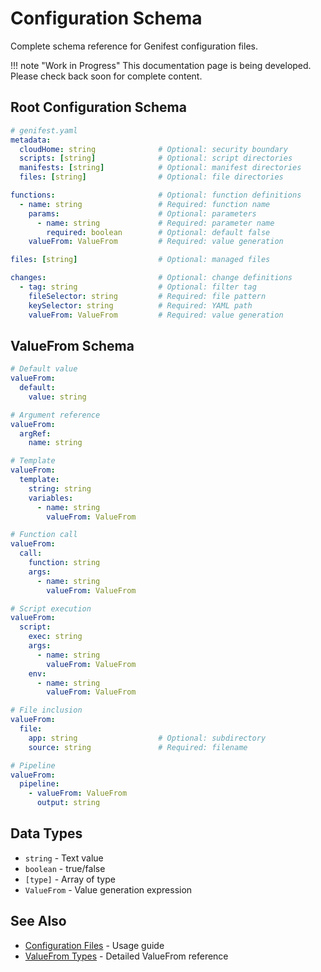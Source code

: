 # Configuration Schema

Complete schema reference for Genifest configuration files.

!!! note "Work in Progress"
    This documentation page is being developed. Please check back soon for complete content.

## Root Configuration Schema

```yaml
# genifest.yaml
metadata:
  cloudHome: string              # Optional: security boundary
  scripts: [string]              # Optional: script directories
  manifests: [string]            # Optional: manifest directories  
  files: [string]                # Optional: file directories

functions:                       # Optional: function definitions
  - name: string                 # Required: function name
    params:                      # Optional: parameters
      - name: string             # Required: parameter name
        required: boolean        # Optional: default false
    valueFrom: ValueFrom         # Required: value generation

files: [string]                  # Optional: managed files

changes:                         # Optional: change definitions
  - tag: string                  # Optional: filter tag
    fileSelector: string         # Required: file pattern
    keySelector: string          # Required: YAML path
    valueFrom: ValueFrom         # Required: value generation
```

## ValueFrom Schema

```yaml
# Default value
valueFrom:
  default:
    value: string

# Argument reference  
valueFrom:
  argRef:
    name: string

# Template
valueFrom:
  template:
    string: string
    variables:
      - name: string
        valueFrom: ValueFrom

# Function call
valueFrom:
  call:
    function: string
    args:
      - name: string
        valueFrom: ValueFrom

# Script execution
valueFrom:
  script:
    exec: string
    args:
      - name: string
        valueFrom: ValueFrom
    env:
      - name: string
        valueFrom: ValueFrom

# File inclusion
valueFrom:
  file:
    app: string                  # Optional: subdirectory
    source: string               # Required: filename

# Pipeline
valueFrom:
  pipeline:
    - valueFrom: ValueFrom
      output: string
```

## Data Types

- `string` - Text value
- `boolean` - true/false
- `[type]` - Array of type
- `ValueFrom` - Value generation expression

## See Also

- [Configuration Files](../user-guide/configuration.md) - Usage guide
- [ValueFrom Types](valuefrom.md) - Detailed ValueFrom reference